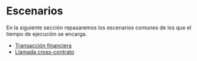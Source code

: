 # Escenarios

En la siguiente sección repasaremos los escenarios comunes de los que el tiempo de ejecución se encarga.
- [Transacción financiera](FinancialTransaction.md)
- [Llamada cross-contrato](CrossContractCall.md)
